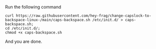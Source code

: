 Run the following command

```
curl https://raw.githubusercontent.com/hey-frag/change-capslock-to-backspace-linux-/main/caps-backspace.sh /etc/init.d/ > caps-backspace.sh;
cd /etc/init.d/;
chmod +x caps-backspace.sh
```
And you are done.
